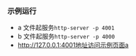 ### 示例运行

- a 文件起服务`http-server -p 4001`
- b 文件起服务`http-server -p 4000`
- http://127.0.0.1:4001地址访问示例页面a
